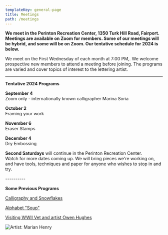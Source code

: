 ```yaml
---
templateKey: general-page
title: Meetings
path: /meetings
---
```

**We meet in the Perinton Recreation Center, 1350 Turk Hill Road, Fairport. Meetings are available on Zoom for members. Some of our meetings will be hybrid, and some will be on Zoom. Our tentative schedule for 2024 is below.**

We meet on the First Wednesday of each month at 7:00 PM,. We welcome prospective new members to attend a meeting before joining. The programs are varied and cover topics of interest to the lettering artist. 

- - -

**Tentative 2024 Programs**

**September 4** \
Zoom only - internationally known calligrapher Marina Soria

**October 2** \
Framing your work

**November 6**\
Eraser Stamps

**December 4**\
Dry Embossing

**Second Saturdays** will continue in the Perinton Recreation Center.\
Watch for more dates coming up. We will bring pieces we're working on, and have tools, techniques and paper for anyone who wishes to stop in and try.

\----------

**Some Previous Programs**

[Calligraphy and Snowflakes](../february-meeting) 

[Alphabet "Soup"](../march-meeting)

[Visiting WWII Vet and artist Owen Hughes](../april-meeting)  

![Artist: Marian Henry](/img/marianh_resistentialism.jpg)
